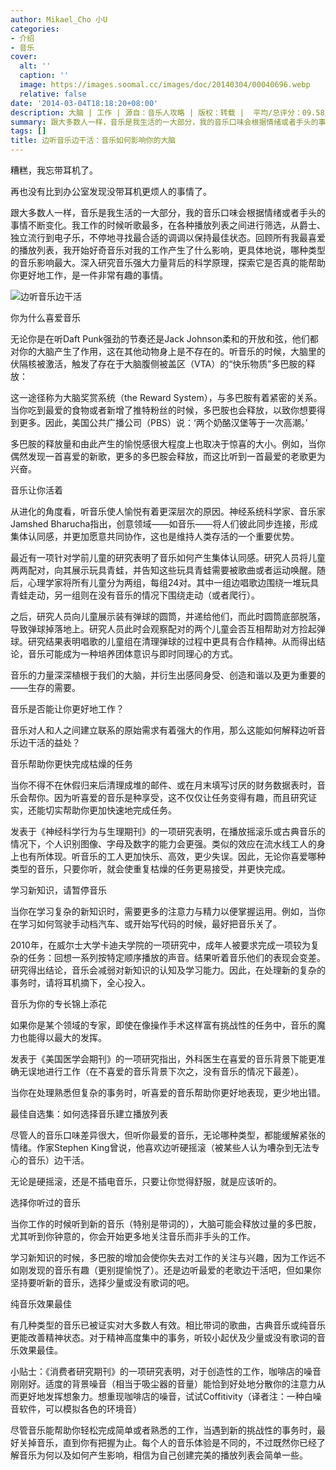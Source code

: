 ```yaml
---
author: Mikael_Cho 小U
categories:
- 介绍
- 音乐
cover:
  alt: ''
  caption: ''
  image: https://images.soomal.cc/images/doc/20140304/00040696.webp
  relative: false
date: '2014-03-04T18:18:20+08:00'
description: 大脑 | 工作 | 源自：音乐人攻略 | 版权：转载 |  平均/总评分：09.58/316
summary: 跟大多数人一样，音乐是我生活的一大部分，我的音乐口味会根据情绪或者手头的事情不断变化。我工作的时候听歌最多，在各种播放列表之间进行筛选，从爵士、独立流行到电子乐，不停地寻找最合适的调调以保持最佳状态。回顾所有我最喜爱的播放列表，我开始好奇音乐对我的工作产生了什么影响，更具体地说，哪种类型的音乐影响最大……
tags: []
title: 边听音乐边干活：音乐如何影响你的大脑
---
```


糟糕，我忘带耳机了。

再也没有比到办公室发现没带耳机更烦人的事情了。

跟大多数人一样，音乐是我生活的一大部分，我的音乐口味会根据情绪或者手头的事情不断变化。我工作的时候听歌最多，在各种播放列表之间进行筛选，从爵士、独立流行到电子乐，不停地寻找最合适的调调以保持最佳状态。回顾所有我最喜爱的播放列表，我开始好奇音乐对我的工作产生了什么影响，更具体地说，哪种类型的音乐影响最大。深入研究音乐强大力量背后的科学原理，探索它是否真的能帮助你更好地工作，是一件非常有趣的事情。

![边听音乐边干活](https://images.soomal.cc/images/doc/20140304/00040696.webp)





你为什么喜爱音乐

无论你是在听Daft Punk强劲的节奏还是Jack Johnson柔和的开放和弦，他们都对你的大脑产生了作用，这在其他动物身上是不存在的。听音乐的时候，大脑里的伏隔核被激活，触发了存在于大脑腹侧被盖区（VTA）的“快乐物质”多巴胺的释放：

这一途径称为大脑奖赏系统（the Reward System），与多巴胺有着紧密的关系。当你吃到最爱的食物或者新增了推特粉丝的时候，多巴胺也会释放，以致你想要得到更多。因此，美国公共广播公司（PBS）说：‘两个奶酪汉堡等于一次高潮。’

多巴胺的释放量和由此产生的愉悦感很大程度上也取决于惊喜的大小。例如，当你偶然发现一首喜爱的新歌，更多的多巴胺会释放，而这比听到一首最爱的老歌更为兴奋。

音乐让你活着

从进化的角度看，听音乐使人愉悦有着更深层次的原因。神经系统科学家、音乐家Jamshed Bharucha指出，创意领域――如音乐――将人们彼此同步连接，形成集体认同感，并更加愿意共同协作，这也是维持人类存活的一个重要优势。

最近有一项针对学前儿童的研究表明了音乐如何产生集体认同感。研究人员将儿童两两配对，向其展示玩具青蛙，并告知这些玩具青蛙需要被歌曲或者运动唤醒。随后，心理学家将所有儿童分为两组，每组24对。其中一组边唱歌边围绕一堆玩具青蛙走动，另一组则在没有音乐的情况下围绕走动（或者爬行）。

之后，研究人员向儿童展示装有弹球的圆筒，并递给他们，而此时圆筒底部脱落，导致弹球掉落地上。研究人员此时会观察配对的两个儿童会否互相帮助对方捡起弹球。研究结果表明唱歌的儿童组在清理弹球的过程中更具有合作精神。从而得出结论，音乐可能成为一种培养团体意识与即时同理心的方式。

音乐的力量深深植根于我们的大脑，并衍生出感同身受、创造和谐以及更为重要的――生存的需要。

音乐是否能让你更好地工作？

音乐对人和人之间建立联系的原始需求有着强大的作用，那么这能如何解释边听音乐边干活的益处？

音乐帮助你更快完成枯燥的任务

当你不得不在休假归来后清理成堆的邮件、或在月末填写讨厌的财务数据表时，音乐会帮你。因为听喜爱的音乐是种享受，这不仅仅让任务变得有趣，而且研究证实，还能切实帮助你更加快速地完成任务。

发表于《神经科学行为与生理期刊》的一项研究表明，在播放摇滚乐或古典音乐的情况下，个人识别图像、字母及数字的能力会更强。类似的效应在流水线工人的身上也有所体现。听音乐的工人更加快乐、高效，更少失误。因此，无论你喜爱哪种类型的音乐，只要你听，就会使重复枯燥的任务更易接受，并更快完成。

学习新知识，请暂停音乐

当你在学习复杂的新知识时，需要更多的注意力与精力以便掌握运用。例如，当你在学习如何驾驶手动档汽车、或开始写代码的时候，最好把音乐关了。

2010年，在威尔士大学卡迪夫学院的一项研究中，成年人被要求完成一项较为复杂的任务：回想一系列按特定顺序播放的声音。结果听着音乐他们的表现会变差。研究得出结论，音乐会减弱对新知识的认知及学习能力。因此，在处理新的复杂的事务时，请将耳机摘下，全心投入。

音乐为你的专长锦上添花

如果你是某个领域的专家，即使在像操作手术这样富有挑战性的任务中，音乐的魔力也能得以最大的发挥。

发表于《美国医学会期刊》的一项研究指出，外科医生在喜爱的音乐背景下能更准确无误地进行工作（在不喜爱的音乐背景下次之，没有音乐的情况下最差）。

当你在处理熟悉但复杂的事务时，听喜爱的音乐帮助你更好地表现，更少地出错。

最佳自选集：如何选择音乐建立播放列表

尽管人的音乐口味差异很大，但听你最爱的音乐，无论哪种类型，都能缓解紧张的情绪。作家Stephen King曾说，他喜欢边听硬摇滚（被某些人认为嘈杂到无法专心的音乐）边干活。

无论是硬摇滚，还是不插电音乐，只要让你觉得舒服，就是应该听的。

选择你听过的音乐

当你工作的时候听到新的音乐（特别是带词的），大脑可能会释放过量的多巴胺，尤其听到你钟意的，你会开始更多地关注音乐而非手头的工作。

学习新知识的时候，多巴胺的增加会使你失去对工作的关注与兴趣，因为工作远不如刚发现的音乐有趣（更别提愉悦了）。还是边听最爱的老歌边干活吧，但如果你坚持要听新的音乐，选择少量或没有歌词的吧。

纯音乐效果最佳

有几种类型的音乐已被证实对大多数人有效。相比带词的歌曲，古典音乐或纯音乐更能改善精神状态。对于精神高度集中的事务，听较小起伏及少量或没有歌词的音乐效果最佳。


小贴士：《消费者研究期刊》的一项研究表明，对于创造性的工作，咖啡店的噪音刚刚好。适度的背景噪音（相当于吸尘器的音量）能恰到好处地分散你的注意力从而更好地发挥想象力。想重现咖啡店的噪音，试试Coffitivity（译者注：一种白噪音软件，可以模拟各色的环境音）


尽管音乐能帮助你轻松完成简单或者熟悉的工作，当遇到新的挑战性的事务时，最好关掉音乐，直到你有把握为止。每个人的音乐体验是不同的，不过既然你已经了解音乐为何以及如何产生影响，相信为自己创建完美的播放列表会简单一些。